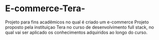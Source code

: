 # E-commerce-Tera-
Projeto para fins acadêmicos no qual é criado um e-commerce  Projeto proposto pela instituiçao Tera no curso de desenvolvimento full stack, no qual vai ser aplicado os conhecimentos adquiridos ao longo do curso. 
